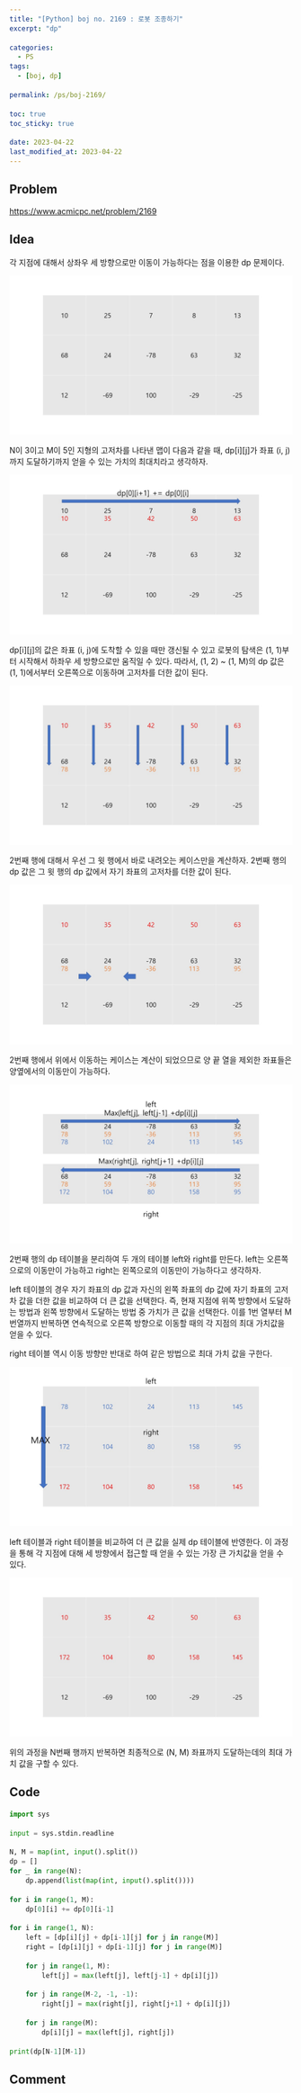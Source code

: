 ```yaml
---
title: "[Python] boj no. 2169 : 로봇 조종하기"
excerpt: "dp"

categories:
  - PS
tags:
  - [boj, dp]

permalink: /ps/boj-2169/

toc: true
toc_sticky: true

date: 2023-04-22
last_modified_at: 2023-04-22
---
```


## Problem

<https://www.acmicpc.net/problem/2169>

## Idea

각 지점에 대해서 상좌우 세 방향으로만 이동이 가능하다는 점을 이용한 dp 문제이다.

<img src="/assets/images/boj/2169/1.JPG" alt="1"><br/>

N이 3이고 M이 5인 지형의 고저차를 나타낸 맵이 다음과 같을 때, dp[i][j]가 좌표 (i, j)까지 도달하기까지 얻을 수 있는 가치의 최대치라고 생각하자.

<img src="/assets/images/boj/2169/2.JPG" alt="2"><br/>

dp[i][j]의 값은 좌표 (i, j)에 도착할 수 있을 때만 갱신될 수 있고 로봇의 탐색은 (1, 1)부터 시작해서 하좌우 세 방향으로만 움직일 수 있다. 따라서, (1, 2) ~ (1, M)의 dp 값은 (1, 1)에서부터 오른쪽으로 이동하며 고저차를 더한 값이 된다.

<img src="/assets/images/boj/2169/3.JPG" alt="3"><br/>

2번째 행에 대해서 우선 그 윗 행에서 바로 내려오는 케이스만을 계산하자. 2번째 행의 dp 값은 그 윗 행의 dp 값에서 자기 좌표의 고저차를 더한 값이 된다.

<img src="/assets/images/boj/2169/4.JPG" alt="4"><br/>

2번째 행에서 위에서 이동하는 케이스는 계산이 되었으므로 양 끝 열을 제외한 좌표들은 양옆에서의 이동만이 가능하다.

<img src="/assets/images/boj/2169/5.JPG" alt="5"><br/>

2번째 행의 dp 테이블을 분리하여 두 개의 테이블 left와 right를 만든다. left는 오른쪽으로의 이동만이 가능하고 right는 왼쪽으로의 이동만이 가능하다고 생각하자.

left 테이블의 경우 자기 좌표의 dp 값과 자신의 왼쪽 좌표의 dp 값에 자기 좌표의 고저차 값을 더한 값을 비교하여 더 큰 값을 선택한다. 즉, 현재 지점에 위쪽 방향에서 도달하는 방법과 왼쪽 방향에서 도달하는 방법 중 가치가 큰 값을 선택한다. 이를 1번 열부터 M번열까지 반복하면 연속적으로 오른쪽 방향으로 이동할 때의 각 지점의 최대 가치값을 얻을 수 있다.

right 테이블 역시 이동 방향만 반대로 하여 같은 방법으로 최대 가치 값을 구한다.

<img src="/assets/images/boj/2169/7.JPG" alt="7"><br/>

left 테이블과 right 테이블을 비교하여 더 큰 값을 실제 dp 테이블에 반영한다. 이 과정을 통해 각 지점에 대해 세 방향에서 접근할 때 얻을 수 있는 가장 큰 가치값을 얻을 수 있다.

<img src="/assets/images/boj/2169/8.JPG" alt="8"><br/>

위의 과정을 N번째 행까지 반복하면 최종적으로 (N, M) 좌표까지 도달하는데의 최대 가치 값을 구할 수 있다.

## Code

```py
import sys

input = sys.stdin.readline

N, M = map(int, input().split())
dp = []
for _ in range(N):
    dp.append(list(map(int, input().split())))
    
for i in range(1, M):
    dp[0][i] += dp[0][i-1]
    
for i in range(1, N):
    left = [dp[i][j] + dp[i-1][j] for j in range(M)]
    right = [dp[i][j] + dp[i-1][j] for j in range(M)]
    
    for j in range(1, M):
        left[j] = max(left[j], left[j-1] + dp[i][j])
        
    for j in range(M-2, -1, -1):
        right[j] = max(right[j], right[j+1] + dp[i][j])
        
    for j in range(M):
        dp[i][j] = max(left[j], right[j])
    
print(dp[N-1][M-1])
```

## Comment

